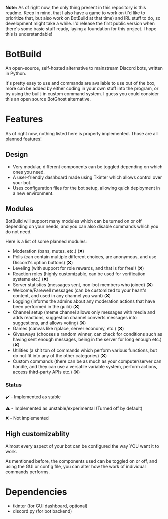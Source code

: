 **Note:** As of right now, the only thing present in this repository is this readme. Keep in mind, that I also have a game to work on (I'd like to prioritize that, but also work on BotBuild at that time) and IRL stuff to do, so development might take a while. I'd release the first public version when there's some basic stuff ready, laying a foundation for this project. I hope this is understandable!

# BotBuild
An open-source, self-hosted alternative to mainstream Discord bots, written in Python.

It's pretty easy to use and commands are available to use out of the box, more can be added by either coding in your own stuff into the program, or by using the built-in custom command system. I guess you could consider this an open source BotGhost alternative.

# Features
As of right now, nothing listed here is properly implemented. Those are all planned features!

## Design
- Very modular, different components can be toggled depending on which ones you need.
- A user-friendly dashboard made using Tkinter which allows control over your bot.
- Uses configuration files for the bot setup, allowing quick deployment in a new environment.

## Modules
BotBuild will support many modules which can be turned on or off depending on your needs, and you can also disable commands which you do not need.

Here is a list of some planned modules:
- Moderation (bans, mutes, etc.) (❌)
- Polls (can contain multiple different choices, are anonymous, and use Discord's option buttons) (❌)
- Leveling (with support for role rewards, and that is for free!) (❌)
- Reaction roles (highly customizable, can be used for verification systems etc.) (❌)
- Server statistics (messages sent, non-bot members who joined) (❌)
- Welcome/Farewell messages (can be customized to your heart's content, and used in any channel you want) (❌)
- Logging (informs the admins about any moderation actions that have been performed in the guild) (❌)
- Channel setup (meme channel allows only messages with media and adds reactions, suggestion channel converts messages into suggestions, and allows voting) (❌)
- Games (canvas like r/place, server economy, etc.) (❌)
- Giveaways (chooses a random winner, can check for conditions such as having sent enough messages, being in the server for long enough etc.) (❌)
- Utilities (a shit ton of commands which perform various functions, but do not fit into any of the other categories) (❌)
- Custom commands (there can be as much as your computer/server can handle, and they can use a versatile variable system, perform actions, access third-party APIs etc.) (❌)

### Status
✔️ - Implemented as stable

⚠️ - Implemented as unstable/experimental (Turned off by default)

❌ - Not implemented

## High customizablity
Almost every aspect of your bot can be configured the way YOU want it to work.

As mentioned before, the components used can be toggled on or off, and using the GUI or config file, you can alter how the work of individual commands performs.

# Dependencies
- tkinter (for GUI dashboard, optional)
- discord.py (for bot backend)
